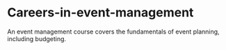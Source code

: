 # Careers-in-event-management
An event management course covers the fundamentals of event planning, including budgeting.
